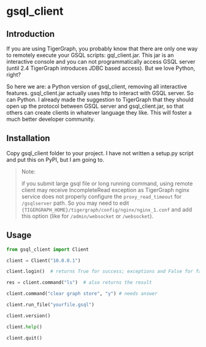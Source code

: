 # gsql_client

## Introduction

If you are using TigerGraph, you probably know that there are only one way to remotely execute
 your GSQL scripts: gql_client.jar. This jar is an interactive console and you can not programmatically
 access GSQL server (until 2.4 TigerGraph introduces JDBC based access). But we love Python,
 right?

So here we are: a Python version of gsql_client, removing all interactive features. gsql_client.jar
actually uses http to interact with GSQL server. So can Python. I already made the suggestion to
 TigerGraph that they should open up the protocol between GSQL server and gsql_client.jar, so that
 others can create clients in whatever language they like. This will foster a much better
 developer community.
 
## Installation

Copy gsql_client folder to your project. I have not written a setup.py script and put this on PyPI,
 but I am going to.
 
> Note:
>
> if you submit large gsql file or long running command, using remote client may receive
> IncompleteRead exception as TigerGraph nginx service does not properly configure the `proxy_read_timeout`
> for `/gsqlserver` path. So you may need to edit `{TIGERGRAPH_HOME}/tigergraph/config/nginx/nginx_1.conf`
> and add this option (like for `/admin/websocket` or `/websocket`).

## Usage

```python
from gsql_client import Client

client = Client("10.0.0.1")

client.login()  # returns True for success; exceptions and False for failure

res = client.command("ls")  # also returns the result

client.command("clear graph store", "y") # needs answer

client.run_file("yourfile.gsql")

client.version()

client.help()

client.quit()
```